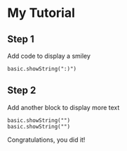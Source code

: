 # My Tutorial

## Step 1

Add code to display a smiley

```blocks
basic.showString(":)")
```

## Step 2
Add another block to display more text

```blocks
basic.showString("")
basic.showString("")
```
Congratulations, you did it!

<script src="https://makecode.com/gh-pages-embed.js"></script><script>makeCodeRender("{{ site.makecode.home_url }}", "{{ site.github.owner_name }}/{{ site.github.repository_name }}");</script>